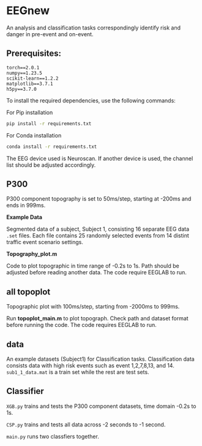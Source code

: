 # EEGnew
An analysis and classification tasks correspondingly identify risk and danger in pre-event and on-event.

## Prerequisites:

```plaintext
torch==2.0.1
numpy==1.23.5
scikit-learn==1.2.2
matplotlib==3.7.1
h5py==3.7.0
```

To install the required dependencies, use the following commands:

For Pip installation

```bash
pip install -r requirements.txt
```

For Conda installation

```bash
conda install -r requirements.txt
```

The EEG device used is Neuroscan. If another device is used, the channel list should be adjusted accordingly.

## P300
P300 component topography is set to 50ms/step, starting at -200ms and ends in 999ms.

**Example Data**

Segmented data of a subject, Subject 1, consisting 16 separate EEG data `.set` files. Each file contains 25 randomly selected events from 14 distint traffic event scenario settings.

**Topography_plot.m**

Code to plot topographic in time range of -0.2s to 1s. Path should be adjusted before reading another data. The code require EEGLAB to run.

## all topoplot
Topographic plot with 100ms/step, starting from -2000ms to 999ms.

Run **topoplot_main.m** to plot topograph. Check path and dataset format before running the code. The code requires EEGLAB to run.

## data
An example datasets (Subject1) for Classification tasks. Classification data consists data with high risk events such as event 1,2,7,8,13, and 14. `sub1_1_data.mat` is a train set while the rest are test sets.

## Classifier
`XGB.py` trains and tests the P300 component datasets, time domain -0.2s to 1s.

`CSP.py` trains and tests all data across -2 seconds to -1 second.

`main.py` runs two classfiers together. 

